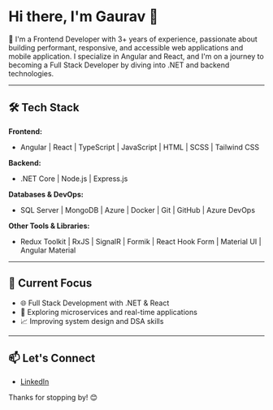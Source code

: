# Hi there, I'm Gaurav 👋

🚀 I'm a Frontend Developer with 3+ years of experience, passionate about building performant, responsive, and accessible web applications and mobile application. I specialize in Angular and React, and I'm on a journey to becoming a Full Stack Developer by diving into .NET and backend technologies.

---

## 🛠 Tech Stack

**Frontend:**
- Angular | React | TypeScript | JavaScript | HTML | SCSS | Tailwind CSS

**Backend:**
- .NET Core | Node.js | Express.js

**Databases & DevOps:**
- SQL Server | MongoDB | Azure | Docker | Git | GitHub | Azure DevOps

**Other Tools & Libraries:**
- Redux Toolkit | RxJS | SignalR | Formik | React Hook Form | Material UI | Angular Material

---

## 📌 Current Focus
- 🌐 Full Stack Development with .NET & React
- 🧠 Exploring microservices and real-time applications
- 📈 Improving system design and DSA skills

---

## 📫 Let's Connect
- [LinkedIn](https://www.linkedin.com/in/gaurav-k-388b64200/)

Thanks for stopping by! 😊

